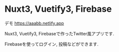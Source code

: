 # Nuxt3, Vuetify3, Firebase

デモ https://aaabb.netlify.app

Nuxt3, Vuetify3, Firebaseで作ったTwitter風アプリです.

Firebaseを使ってログイン, 投稿などができます.
